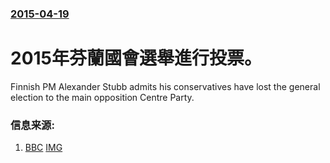 ### [2015-04-19](/news/2015/04/19/index.md)

##### 
# 2015年芬蘭國會選舉進行投票。 

Finnish PM Alexander Stubb admits his conservatives have lost the general election to the main opposition Centre Party.


### 信息来源:

1. [BBC](http://www.bbc.co.uk/news/world-europe-32370742) [IMG](https://ichef.bbci.co.uk/news/1024/media/images/82414000/jpg/_82414043_finland.jpg)
